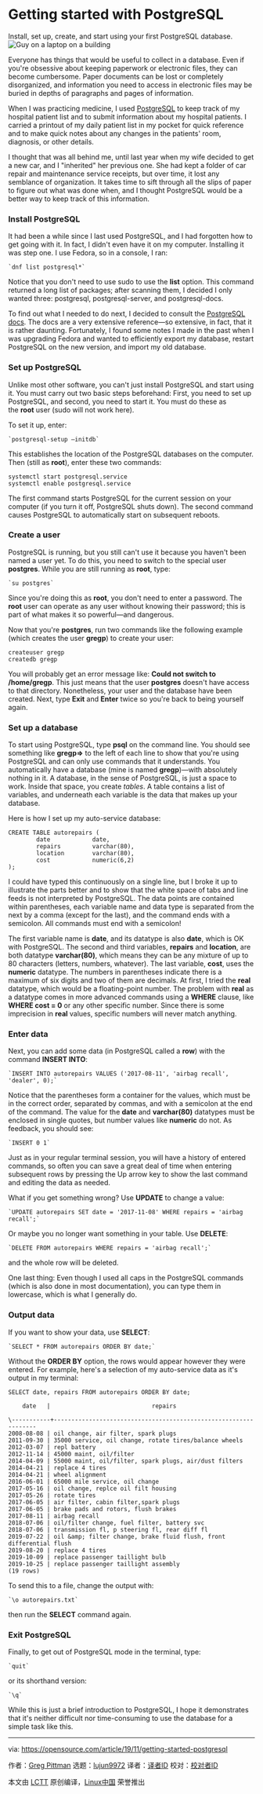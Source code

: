 [#]: collector: (lujun9972)
[#]: translator: (geekpi)
[#]: reviewer: ( )
[#]: publisher: ( )
[#]: url: ( )
[#]: subject: (Getting started with PostgreSQL)
[#]: via: (https://opensource.com/article/19/11/getting-started-postgresql)
[#]: author: (Greg Pittman https://opensource.com/users/greg-p)

Getting started with PostgreSQL
======
Install, set up, create, and start using your first PostgreSQL database.
![Guy on a laptop on a building][1]

Everyone has things that would be useful to collect in a database. Even if you're obsessive about keeping paperwork or electronic files, they can become cumbersome. Paper documents can be lost or completely disorganized, and information you need to access in electronic files may be buried in depths of paragraphs and pages of information.

When I was practicing medicine, I used [PostgreSQL][2] to keep track of my hospital patient list and to submit information about my hospital patients. I carried a printout of my daily patient list in my pocket for quick reference and to make quick notes about any changes in the patients' room, diagnosis, or other details.

I thought that was all behind me, until last year when my wife decided to get a new car, and I "inherited" her previous one. She had kept a folder of car repair and maintenance service receipts, but over time, it lost any semblance of organization. It takes time to sift through all the slips of paper to figure out what was done when, and I thought PostgreSQL would be a better way to keep track of this information.

### Install PostgreSQL

It had been a while since I last used PostgreSQL, and I had forgotten how to get going with it. In fact, I didn't even have it on my computer. Installing it was step one. I use Fedora, so in a console, I ran:


```
`dnf list postgresql*`
```

Notice that you don't need to use sudo to use the **list** option. This command returned a long list of packages; after scanning them, I decided I only wanted three: postgresql, postgresql-server, and postgresql-docs.

To find out what I needed to do next, I decided to consult the [PostgreSQL docs][3]. The docs are a very extensive reference—so extensive, in fact, that it is rather daunting. Fortunately, I found some notes I made in the past when I was upgrading Fedora and wanted to efficiently export my database, restart PostgreSQL on the new version, and import my old database.

### Set up PostgreSQL

Unlike most other software, you can't just install PostgreSQL and start using it. You must carry out two basic steps beforehand: First, you need to set up PostgreSQL, and second, you need to start it. You must do these as the **root** user (sudo will not work here).

To set it up, enter:


```
`postgresql-setup –initdb`
```

This establishes the location of the PostgreSQL databases on the computer. Then (still as **root**), enter these two commands:


```
systemctl start postgresql.service
systemctl enable postgresql.service
```

The first command starts PostgreSQL for the current session on your computer (if you turn it off, PostgreSQL shuts down). The second command causes PostgreSQL to automatically start on subsequent reboots.

### Create a user

PostgreSQL is running, but you still can't use it because you haven't been named a user yet. To do this, you need to switch to the special user **postgres**. While you are still running as **root**, type:


```
`su postgres`
```

Since you're doing this as **root**, you don't need to enter a password. The **root** user can operate as any user without knowing their password; this is part of what makes it so powerful—and dangerous.

Now that you're **postgres**, run two commands like the following example (which creates the user **gregp**) to create your user:


```
createuser gregp
createdb gregp
```

You will probably get an error message like: **Could not switch to /home/gregp**. This just means that the user **postgres** doesn't have access to that directory. Nonetheless, your user and the database have been created. Next, type **Exit** and **Enter** twice so you're back to being yourself again.

### Set up a database

To start using PostgreSQL, type **psql** on the command line. You should see something like **gregp=&gt;** to the left of each line to show that you're using PostgreSQL and can only use commands that it understands. You automatically have a database (mine is named **gregp**)—with absolutely nothing in it. A database, in the sense of PostgreSQL, is just a space to work. Inside that space, you create _tables_. A table contains a list of variables, and underneath each variable is the data that makes up your database.

Here is how I set up my auto-service database:


```
CREATE TABLE autorepairs (
        date            date,
        repairs         varchar(80),
        location        varchar(80),
        cost            numeric(6,2)
);
```

I could have typed this continuously on a single line, but I broke it up to illustrate the parts better and to show that the white space of tabs and line feeds is not interpreted by PostgreSQL. The data points are contained within parentheses, each variable name and data type is separated from the next by a comma (except for the last), and the command ends with a semicolon. All commands must end with a semicolon!

The first variable name is **date**, and its datatype is also **date**, which is OK with PostgreSQL. The second and third variables, **repairs** and **location**, are both datatype **varchar(80)**, which means they can be any mixture of up to 80 characters (letters, numbers, whatever). The last variable, **cost**, uses the **numeric** datatype. The numbers in parentheses indicate there is a maximum of six digits and two of them are decimals. At first, I tried the **real** datatype, which would be a floating-point number. The problem with **real** as a datatype comes in more advanced commands using a **WHERE** clause, like **WHERE cost = 0** or any other specific number. Since there is some imprecision in **real** values, specific numbers will never match anything.

### Enter data

Next, you can add some data (in PostgreSQL called a **row**) with the command **INSERT INTO**:


```
`INSERT INTO autorepairs VALUES ('2017-08-11', 'airbag recall', 'dealer', 0);`
```

Notice that the parentheses form a container for the values, which must be in the correct order, separated by commas, and with a semicolon at the end of the command. The value for the **date** and **varchar(80)** datatypes must be enclosed in single quotes, but number values like **numeric** do not. As feedback, you should see:


```
`INSERT 0 1`
```

Just as in your regular terminal session, you will have a history of entered commands, so often you can save a great deal of time when entering subsequent rows by pressing the Up arrow key to show the last command and editing the data as needed.

What if you get something wrong? Use **UPDATE** to change a value:


```
`UPDATE autorepairs SET date = '2017-11-08' WHERE repairs = 'airbag recall';`
```

Or maybe you no longer want something in your table. Use **DELETE**:


```
`DELETE FROM autorepairs WHERE repairs = 'airbag recall';`
```

and the whole row will be deleted.

One last thing: Even though I used all caps in the PostgreSQL commands (which is also done in most documentation), you can type them in lowercase, which is what I generally do.

### Output data

If you want to show your data, use **SELECT**:


```
`SELECT * FROM autorepairs ORDER BY date;`
```

Without the **ORDER BY** option, the rows would appear however they were entered. For example, here's a selection of my auto-service data as it's output in my terminal:


```
SELECT date, repairs FROM autorepairs ORDER BY date;

    date   |                             repairs                             
\-----------+-----------------------------------------------------------------
2008-08-08 | oil change, air filter, spark plugs
2011-09-30 | 35000 service, oil change, rotate tires/balance wheels
2012-03-07 | repl battery
2012-11-14 | 45000 maint, oil/filter
2014-04-09 | 55000 maint, oil/filter, spark plugs, air/dust filters
2014-04-21 | replace 4 tires
2014-04-21 | wheel alignment
2016-06-01 | 65000 mile service, oil change
2017-05-16 | oil change, replce oil filt housing
2017-05-26 | rotate tires
2017-06-05 | air filter, cabin filter,spark plugs
2017-06-05 | brake pads and rotors, flush brakes
2017-08-11 | airbag recall
2018-07-06 | oil/filter change, fuel filter, battery svc
2018-07-06 | transmission fl, p steering fl, rear diff fl
2019-07-22 | oil &amp; filter change, brake fluid flush, front differential flush
2019-08-20 | replace 4 tires
2019-10-09 | replace passenger taillight bulb
2019-10-25 | replace passenger taillight assembly
(19 rows)
```

To send this to a file, change the output with:


```
`\o autorepairs.txt`
```

then run the **SELECT** command again.

### Exit PostgreSQL

Finally, to get out of PostgreSQL mode in the terminal, type:


```
`quit`
```

or its shorthand version:


```
`\q`
```

While this is just a brief introduction to PostgreSQL, I hope it demonstrates that it's neither difficult nor time-consuming to use the database for a simple task like this.

--------------------------------------------------------------------------------

via: https://opensource.com/article/19/11/getting-started-postgresql

作者：[Greg Pittman][a]
选题：[lujun9972][b]
译者：[译者ID](https://github.com/译者ID)
校对：[校对者ID](https://github.com/校对者ID)

本文由 [LCTT](https://github.com/LCTT/TranslateProject) 原创编译，[Linux中国](https://linux.cn/) 荣誉推出

[a]: https://opensource.com/users/greg-p
[b]: https://github.com/lujun9972
[1]: https://opensource.com/sites/default/files/styles/image-full-size/public/lead-images/computer_code_programming_laptop.jpg?itok=ormv35tV (Guy on a laptop on a building)
[2]: https://www.postgresql.org/
[3]: http://www.postgresql.org/docs
